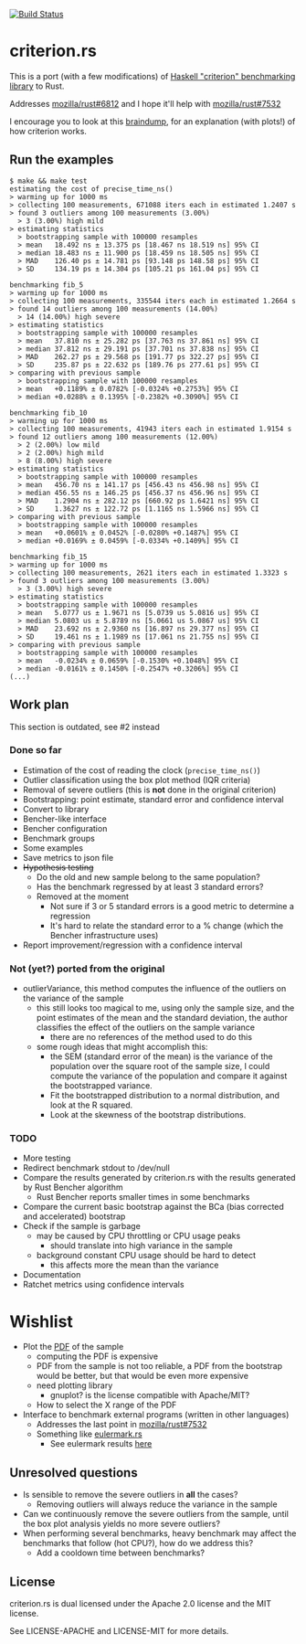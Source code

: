 [![Build Status](https://travis-ci.org/japaric/criterion.rs.svg?branch=master)](https://travis-ci.org/japaric/criterion.rs)

# criterion.rs

This is a port (with a few modifications) of
[Haskell "criterion" benchmarking library](http://www.serpentine.com/blog/2009/09/29/criterion-a-new-benchmarking-library-for-haskell)
to Rust.

Addresses [mozilla/rust#6812](https://github.com/mozilla/rust/issues/6812) and
I hope it'll help with
[mozilla/rust#7532](https://github.com/mozilla/rust/issues/7532)

I encourage you to look at this
[braindump](http://japaric.github.io/criterion-braindump), for an explanation
(with plots!) of how criterion works.

## Run the examples

```
$ make && make test
estimating the cost of precise_time_ns()
> warming up for 1000 ms
> collecting 100 measurements, 671088 iters each in estimated 1.2407 s
> found 3 outliers among 100 measurements (3.00%)
  > 3 (3.00%) high mild
> estimating statistics
  > bootstrapping sample with 100000 resamples
  > mean   18.492 ns ± 13.375 ps [18.467 ns 18.519 ns] 95% CI
  > median 18.483 ns ± 11.900 ps [18.459 ns 18.505 ns] 95% CI
  > MAD    126.40 ps ± 14.781 ps [93.148 ps 148.58 ps] 95% CI
  > SD     134.19 ps ± 14.304 ps [105.21 ps 161.04 ps] 95% CI

benchmarking fib_5
> warming up for 1000 ms
> collecting 100 measurements, 335544 iters each in estimated 1.2664 s
> found 14 outliers among 100 measurements (14.00%)
  > 14 (14.00%) high severe
> estimating statistics
  > bootstrapping sample with 100000 resamples
  > mean   37.810 ns ± 25.282 ps [37.763 ns 37.861 ns] 95% CI
  > median 37.812 ns ± 29.191 ps [37.701 ns 37.838 ns] 95% CI
  > MAD    262.27 ps ± 29.568 ps [191.77 ps 322.27 ps] 95% CI
  > SD     235.87 ps ± 22.632 ps [189.76 ps 277.61 ps] 95% CI
> comparing with previous sample
  > bootstrapping sample with 100000 resamples
  > mean   +0.1189% ± 0.0782% [-0.0324% +0.2753%] 95% CI
  > median +0.0288% ± 0.1395% [-0.2382% +0.3090%] 95% CI

benchmarking fib_10
> warming up for 1000 ms
> collecting 100 measurements, 41943 iters each in estimated 1.9154 s
> found 12 outliers among 100 measurements (12.00%)
  > 2 (2.00%) low mild
  > 2 (2.00%) high mild
  > 8 (8.00%) high severe
> estimating statistics
  > bootstrapping sample with 100000 resamples
  > mean   456.70 ns ± 141.17 ps [456.43 ns 456.98 ns] 95% CI
  > median 456.55 ns ± 146.25 ps [456.37 ns 456.96 ns] 95% CI
  > MAD    1.2904 ns ± 282.12 ps [660.92 ps 1.6421 ns] 95% CI
  > SD     1.3627 ns ± 122.72 ps [1.1165 ns 1.5966 ns] 95% CI
> comparing with previous sample
  > bootstrapping sample with 100000 resamples
  > mean   +0.0601% ± 0.0452% [-0.0280% +0.1487%] 95% CI
  > median +0.0169% ± 0.0459% [-0.0334% +0.1409%] 95% CI

benchmarking fib_15
> warming up for 1000 ms
> collecting 100 measurements, 2621 iters each in estimated 1.3323 s
> found 3 outliers among 100 measurements (3.00%)
  > 3 (3.00%) high severe
> estimating statistics
  > bootstrapping sample with 100000 resamples
  > mean   5.0777 us ± 1.9671 ns [5.0739 us 5.0816 us] 95% CI
  > median 5.0803 us ± 5.8789 ns [5.0661 us 5.0867 us] 95% CI
  > MAD    23.692 ns ± 2.9360 ns [16.897 ns 29.377 ns] 95% CI
  > SD     19.461 ns ± 1.1989 ns [17.061 ns 21.755 ns] 95% CI
> comparing with previous sample
  > bootstrapping sample with 100000 resamples
  > mean   -0.0234% ± 0.0659% [-0.1530% +0.1048%] 95% CI
  > median -0.0161% ± 0.1450% [-0.2547% +0.3206%] 95% CI
(...)
```

## Work plan

This section is outdated, see #2 instead

### Done so far

* Estimation of the cost of reading the clock (`precise_time_ns()`)
* Outlier classification using the box plot method (IQR criteria)
* Removal of severe outliers (this is **not** done in the original criterion)
* Bootstrapping: point estimate, standard error and confidence interval
* Convert to library
* Bencher-like interface
* Bencher configuration
* Benchmark groups
* Some examples
* Save metrics to json file
* ~~Hypothesis testing~~
  * Do the old and new sample belong to the same population?
  * Has the benchmark regressed by at least 3 standard errors?
  * Removed at the moment
    * Not sure if 3 or 5 standard errors is a good metric to determine a
      regression
    * It's hard to relate the standard error to a % change (which the Bencher
      infrastructure uses)
* Report improvement/regression with a confidence interval

### Not (yet?) ported from the original

* outlierVariance, this method computes the influence of the outliers on the
  variance of the sample
  * this still looks too magical to me, using only the sample size, and the
    point estimates of the mean and the standard deviation, the author
    classifies the effect of the outliers on the sample variance
    * there are no references of the method used to do this
  * some rough ideas that might accomplish this:
    * the SEM (standard error of the mean) is the variance of the population
      over the square root of the sample size, I could compute the variance of
      the population and compare it against the bootstrapped variance.
    * Fit the bootstrapped distribution to a normal distribution, and look at
      the R squared.
    * Look at the skewness of the bootstrap distributions.

### TODO

* More testing
* Redirect benchmark stdout to /dev/null
* Compare the results generated by criterion.rs with the results generated by
  Rust Bencher algorithm
  * Rust Bencher reports smaller times in some benchmarks
* Compare the current basic bootstrap against the BCa (bias corrected and
  accelerated) bootstrap
* Check if the sample is garbage
  * may be caused by CPU throttling or CPU usage peaks
    * should translate into high variance in the sample
  * background constant CPU usage should be hard to detect
    * this affects more the mean than the variance
* Documentation
* Ratchet metrics using confidence intervals

# Wishlist

* Plot the [PDF](http://en.wikipedia.org/wiki/Probability_density_function) of
  the sample
  * computing the PDF is expensive
  * PDF from the sample is not too reliable, a PDF from the bootstrap would be
    better, but that would be even more expensive
  * need plotting library
    * gnuplot? is the license compatible with Apache/MIT?
  * How to select the X range of the PDF
* Interface to benchmark external programs (written in other languages)
  * Addresses the last point in
    [mozilla/rust#7532](https://github.com/mozilla/rust/issues/7532)
  * Something like [eulermark.rs](https://github.com/japaric/eulermark.rs)
    * See eulermark results [here](http://japaric.github.io/eulermark.rs)

## Unresolved questions

* Is sensible to remove the severe outliers in **all** the cases?
  * Removing outliers will always reduce the variance in the sample
* Can we continuously remove the severe outliers from the sample, until the box
  plot analysis yields no more severe outliers?
* When performing several benchmarks, heavy benchmark may affect the benchmarks
  that follow (hot CPU?), how do we address this?
  * Add a cooldown time between benchmarks?

## License

criterion.rs is dual licensed under the Apache 2.0 license and the MIT license.

See LICENSE-APACHE and LICENSE-MIT for more details.
